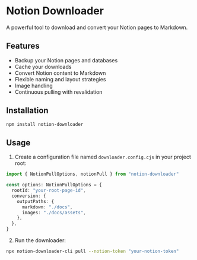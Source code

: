 # Notion Downloader

A powerful tool to download and convert your Notion pages to Markdown.

## Features

- Backup your Notion pages and databases
- Cache your downloads
- Convert Notion content to Markdown
- Flexible naming and layout strategies
- Image handling
- Continuous pulling with revalidation

## Installation

```bash
npm install notion-downloader
```

## Usage

1. Create a configuration file named `downloader.config.cjs` in your project root:

```typescript
import { NotionPullOptions, notionPull } from "notion-downloader"

const options: NotionPullOptions = {
  rootId: "your-root-page-id",
  conversion: {
    outputPaths: {
      markdown: "./docs",
      images: "./docs/assets",
    },
  },
}
```

2. Run the downloader:

```bash
npx notion-downloader-cli pull --notion-token "your-notion-token"
```
